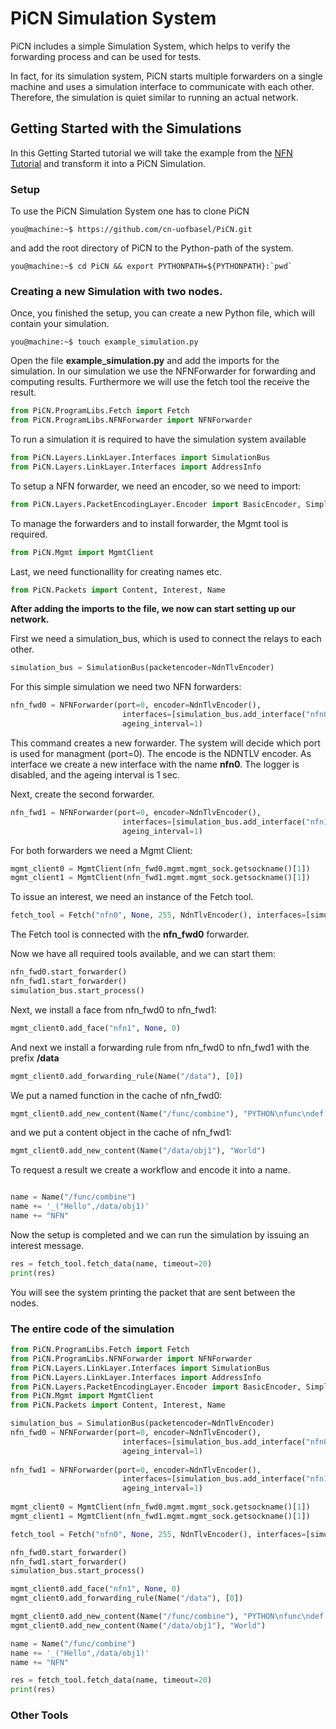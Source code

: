 # PiCN Simulation System

PiCN includes a simple Simulation System, which helps to verify the forwarding process and can 
be used for tests. 

In fact, for its simulation system, PiCN starts multiple forwarders on a single machine and uses 
a simulation interface to communicate with each other. 
Therefore, the simulation is quiet similar to running an actual network. 

## Getting Started with the Simulations

In this Getting Started tutorial we will take the example from the [NFN Tutorial](nfn.md) and
transform it into a PiCN Simulation.

### Setup

To use the PiCN Simulation System one has to clone PiCN

```console
you@machine:~$ https://github.com/cn-uofbasel/PiCN.git
```
and add the root directory of PiCN to the Python-path of the system. 
```console
you@machine:~$ cd PiCN && export PYTHONPATH=${PYTHONPATH}:`pwd`
```

### Creating a new Simulation with two nodes.
Once, you finished the setup, you can create a new Python file, which will contain your simulation. 
```console
you@machine:~$ touch example_simulation.py 
```

Open the file **example_simulation.py** and add the imports for the simulation. In our simulation we use the NFNForwarder
for forwarding and computing results. Furthermore we will use the fetch tool the receive the result.

```python
from PiCN.ProgramLibs.Fetch import Fetch
from PiCN.ProgramLibs.NFNForwarder import NFNForwarder
```

To run a simulation it is required to have the simulation system available
```python
from PiCN.Layers.LinkLayer.Interfaces import SimulationBus
from PiCN.Layers.LinkLayer.Interfaces import AddressInfo
``` 

To setup a NFN forwarder, we need an encoder, so we need to import: 
```python 
from PiCN.Layers.PacketEncodingLayer.Encoder import BasicEncoder, SimpleStringEncoder, NdnTlvEncoder
``` 

To manage the forwarders and to install forwarder, the Mgmt tool is required. 
```python
from PiCN.Mgmt import MgmtClient
```

Last, we need functionallity for creating names etc. 
```python
from PiCN.Packets import Content, Interest, Name
```

**After adding the imports to the file, we now can start setting up our network.**

First we need a simulation_bus, which is used to connect the relays to each other.
```python
simulation_bus = SimulationBus(packetencoder=NdnTlvEncoder)
```

For this simple simulation we need two NFN forwarders:
```python
nfn_fwd0 = NFNForwarder(port=0, encoder=NdnTlvEncoder(),
                         interfaces=[simulation_bus.add_interface("nfn0")], log_level=255,
                         ageing_interval=1)
```
This command creates a new forwarder. The system will decide which port is used for managment (port=0).
The encode is the NDNTLV encoder. As interface we create a new interface with the name **nfn0**.
The logger is disabled, and the ageing interval is 1 sec.

Next, create the second forwarder.
```python
nfn_fwd1 = NFNForwarder(port=0, encoder=NdnTlvEncoder(),
                         interfaces=[simulation_bus.add_interface("nfn1")], log_level=255,
                         ageing_interval=1)
```

For both forwarders we need a Mgmt Client:
```python
mgmt_client0 = MgmtClient(nfn_fwd0.mgmt.mgmt_sock.getsockname()[1])
mgmt_client1 = MgmtClient(nfn_fwd1.mgmt.mgmt_sock.getsockname()[1])
```

To issue an interest, we need an instance of the Fetch tool.
```python
fetch_tool = Fetch("nfn0", None, 255, NdnTlvEncoder(), interfaces=[simulation_bus.add_interface("fetchtool1")])
```
The Fetch tool is connected with the **nfn_fwd0** forwarder.

Now we have all required tools available, and we can start them:
```python
nfn_fwd0.start_forwarder()
nfn_fwd1.start_forwarder()
simulation_bus.start_process()
```

Next, we install a face from nfn_fwd0 to nfn_fwd1:
```python
mgmt_client0.add_face("nfn1", None, 0)
```

And next we install a forwarding rule from nfn_fwd0 to nfn_fwd1 with the prefix **/data**
```python
mgmt_client0.add_forwarding_rule(Name("/data"), [0])
```

We put a named function in the cache of nfn_fwd0: 

```python
mgmt_client0.add_new_content(Name("/func/combine"), "PYTHON\nfunc\ndef func(a, b):\n    return a + b")
```

and we put a content object in the cache of nfn_fwd1: 
```python
mgmt_client0.add_new_content(Name("/data/obj1"), "World")
```

To request a result we create a workflow and encode it into a name.
```python

name = Name("/func/combine")
name += '_("Hello",/data/obj1)'
name += "NFN"
```

Now the setup is completed and we can run the simulation by issuing an interest message.
```python
res = fetch_tool.fetch_data(name, timeout=20)
print(res)
```
You will see the system printing the packet that are sent between the nodes.

### The entire code of the simulation
```python
from PiCN.ProgramLibs.Fetch import Fetch
from PiCN.ProgramLibs.NFNForwarder import NFNForwarder
from PiCN.Layers.LinkLayer.Interfaces import SimulationBus
from PiCN.Layers.LinkLayer.Interfaces import AddressInfo
from PiCN.Layers.PacketEncodingLayer.Encoder import BasicEncoder, SimpleStringEncoder, NdnTlvEncoder
from PiCN.Mgmt import MgmtClient
from PiCN.Packets import Content, Interest, Name

simulation_bus = SimulationBus(packetencoder=NdnTlvEncoder)
nfn_fwd0 = NFNForwarder(port=0, encoder=NdnTlvEncoder(),
                         interfaces=[simulation_bus.add_interface("nfn0")], log_level=255,
                         ageing_interval=1)
                         
nfn_fwd1 = NFNForwarder(port=0, encoder=NdnTlvEncoder(),
                         interfaces=[simulation_bus.add_interface("nfn1")], log_level=255,
                         ageing_interval=1)
                         
mgmt_client0 = MgmtClient(nfn_fwd0.mgmt.mgmt_sock.getsockname()[1])
mgmt_client1 = MgmtClient(nfn_fwd1.mgmt.mgmt_sock.getsockname()[1])

fetch_tool = Fetch("nfn0", None, 255, NdnTlvEncoder(), interfaces=[simulation_bus.add_interface("fetchtool1")])

nfn_fwd0.start_forwarder()
nfn_fwd1.start_forwarder()
simulation_bus.start_process()

mgmt_client0.add_face("nfn1", None, 0)
mgmt_client0.add_forwarding_rule(Name("/data"), [0])

mgmt_client0.add_new_content(Name("/func/combine"), "PYTHON\nfunc\ndef func(a, b):\n    return a + b")
mgmt_client0.add_new_content(Name("/data/obj1"), "World")

name = Name("/func/combine")
name += '_("Hello",/data/obj1)'
name += "NFN"

res = fetch_tool.fetch_data(name, timeout=20)
print(res)

```
### Other Tools



